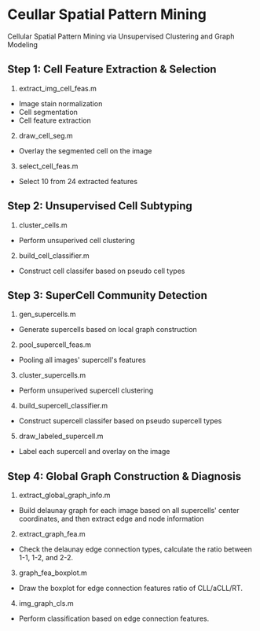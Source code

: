 # Ceullar Spatial Pattern Mining
Cellular Spatial Pattern Mining via Unsupervised Clustering and Graph Modeling

## Step 1: Cell Feature Extraction & Selection
1. extract_img_cell_feas.m
- Image stain normalization
- Cell segmentation
- Cell feature extraction
2. draw_cell_seg.m
- Overlay the segmented cell on the image
3. select_cell_feas.m
- Select 10 from 24 extracted features

## Step 2: Unsupervised Cell Subtyping
1. cluster_cells.m
- Perform unsuperived cell clustering
2. build_cell_classifier.m
- Construct cell classifer based on pseudo cell types

## Step 3: SuperCell Community Detection
1. gen_supercells.m
- Generate supercells based on local graph construction
2. pool_supercell_feas.m
- Pooling all images' supercell's features
3. cluster_supercells.m
- Perform unsuperived supercell clustering
4. build_supercell_classifier.m
- Construct supercell classifer based on pseudo supercell types
5. draw_labeled_supercell.m
- Label each supercell and overlay on the image

## Step 4: Global Graph Construction & Diagnosis
1. extract_global_graph_info.m
- Build delaunay graph for each image based on all supercells' center 
coordinates, and then extract edge and node information
2. extract_graph_fea.m
- Check the delaunay edge connection types, calculate the ratio between 
1-1, 1-2, and 2-2.
3. graph_fea_boxplot.m
- Draw the boxplot for edge connection features ratio of CLL/aCLL/RT.
4. img_graph_cls.m
- Perform classification based on edge connection features.

